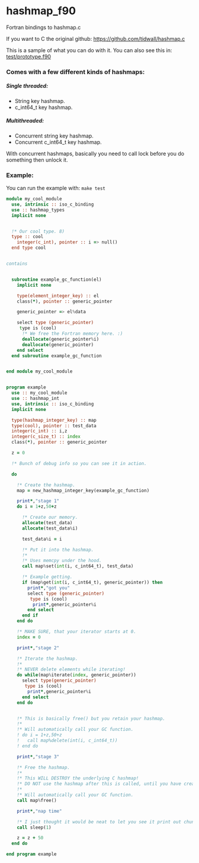 # hashmap_f90
Fortran bindings to hashmap.c 

If you want to C the original github: https://github.com/tidwall/hashmap.c

This is a sample of what you can do with it.
You can also see this in: [test/prototype.f90](https://github.com/jordan4ibanez/hashmap_f90/blob/master/test/example.f90)

### Comes with a few different kinds of hashmaps:
##### Single threaded:
- String key hashmap.
- c_int64_t key hashmap.

##### Multithreaded:
- Concurrent string key hashmap.
- Concurrent c_int64_t key hashmap.

With concurrent hashmaps, basically you need to call lock before you do something then unlock it.

### Example:

You can run the example with: ``make test``

```fortran
module my_cool_module
  use, intrinsic :: iso_c_binding
  use :: hashmap_types
  implicit none


  !* Our cool type. 8)
  type :: cool
    integer(c_int), pointer :: i => null()
  end type cool


contains


  subroutine example_gc_function(el)
    implicit none

    type(element_integer_key) :: el
    class(*), pointer :: generic_pointer

    generic_pointer => el%data

    select type (generic_pointer)
     type is (cool)
      !* We free the Fortran memory here. :)
      deallocate(generic_pointer%i)
      deallocate(generic_pointer)
    end select
  end subroutine example_gc_function


end module my_cool_module


program example
  use :: my_cool_module
  use :: hashmap_int
  use, intrinsic :: iso_c_binding
  implicit none

  type(hashmap_integer_key) :: map
  type(cool), pointer :: test_data
  integer(c_int) :: i,z
  integer(c_size_t) :: index
  class(*), pointer :: generic_pointer

  z = 0

  !* Bunch of debug info so you can see it in action.

  do

    !* Create the hashmap.
    map = new_hashmap_integer_key(example_gc_function)

    print*,"stage 1"
    do i = 1+z,50+z

      !* Create our memory.
      allocate(test_data)
      allocate(test_data%i)

      test_data%i = i

      !* Put it into the hashmap.
      !*
      !* Uses memcpy under the hood.
      call map%set(int(i, c_int64_t), test_data)

      !* Example getting.
      if (map%get(int(i, c_int64_t), generic_pointer)) then
        print*,"got you"
        select type (generic_pointer)
         type is (cool)
          print*,generic_pointer%i
        end select
      end if
    end do

    !* MAKE SURE, that your iterator starts at 0.
    index = 0

    print*,"stage 2"

    !* Iterate the hashmap.
    !*
    !* NEVER delete elements while iterating!
    do while(map%iterate(index, generic_pointer))
      select type(generic_pointer)
       type is (cool)
        print*,generic_pointer%i
      end select
    end do


    !* This is basically free() but you retain your hashmap.
    !*
    !* Will automatically call your GC function.
    ! do i = 1+z,50+z
    !   call map%delete(int(i, c_int64_t))
    ! end do

    print*,"stage 3"

    !* Free the hashmap.
    !*
    !* This WILL DESTROY the underlying C hashmap!
    !* DO NOT use the hashmap after this is called, until you have created it again.
    !*
    !* Will automatically call your GC function.
    call map%free()

    print*,"nap time"

    !* I just thought it would be neat to let you see it print out chunk by chunk.
    call sleep(1)

    z = z + 50
  end do

end program example
```